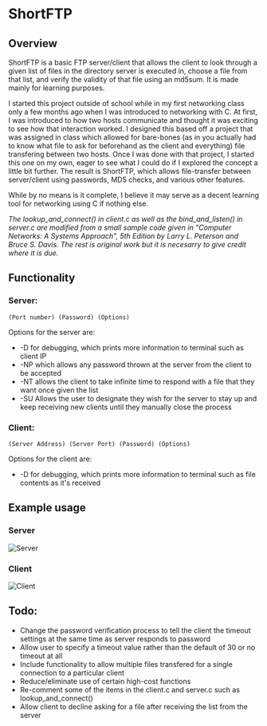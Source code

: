 # ShortFTP

## Overview
ShortFTP is a basic FTP server/client that allows the client to look through a given list of files in the directory server is executed in, choose a file from that list, and verify the validity of that file using an md5sum. It is made mainly for learning purposes.


I started this project outside of school while in my first networking class only a few months ago when I was introduced to networking with C. At first, I was introduced to how two hosts communicate and thought it was exciting to see how that interaction worked. I designed this based off a project that was assigned in class which allowed for bare-bones (as in you actually had to know what file to ask for beforehand as the client and everything) file transfering between two hosts. Once I was done with that project, I started this one on my own, eager to see what I could do if I explored the concept a little bit further. The result is ShortFTP, which allows file-transfer between server/client using passwords, MD5 checks, and various other features. 


While by no means is it complete, I believe it may serve as a decent learning tool for networking using C if nothing else.


*The lookup_and_connect() in client.c as well as the bind_and_listen() in server.c are modified from a small sample code given in "Computer Networks: A Systems Approach", 5th Edition by Larry L. Peterson and Bruce S. Davis. The rest is original work but it is necesarry to give credit where it is due.*


## Functionality
### Server:
`(Port number) (Password) (Options)`

Options for the server are:
* -D for debugging, which prints more information to terminal such as client IP
* -NP which allows any password thrown at the server from the client to be accepted
* -NT allows the client to take infinite time to respond with a file that they want once given the list
* -SU Allows the user to designate they wish for the server to stay up and keep receiving new clients until they manually close the process


### Client:
`(Server Address) (Server Port) (Password) (Options)`

Options for the client are:
* -D for debugging, which prints more information to terminal such as file contents as it's received


## Example usage
### Server
![Server](https://imgur.com/fzdHg3Q.png)


### Client
![Client](https://imgur.com/39ckNfM.png)


## Todo:
* Change the password verification process to tell the client the timeout settings at the same time as server responds to password
* Allow user to specify a timeout value rather than the default of 30 or no timeout at all
* Include functionality to allow multiple files transfered for a single connection to a particular client
* Reduce/eliminate use of certain high-cost functions
* Re-comment some of the items in the client.c and server.c such as lookup_and_connect()
* Allow client to decline asking for a file after receiving the list from the server